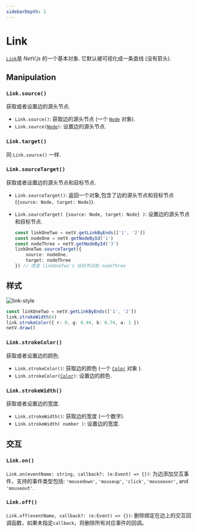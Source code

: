 ```yaml
---
sidebarDepth: 2
---
```


# Link

[`Link`](link.html)是 _NetV.js_ 的一个基本对象. 它默认被可视化成一条直线 (没有箭头).

## Manipulation

### `Link.source()`

获取或者设置边的源头节点.

-   `Link.source()`: 获取边的源头节点 (一个 [`Node`](node.html) 对象).
-   `Link.source(`[`Node`](node.html)`)`: 设置边的源头节点.

### `Link.target()`

同 `Link.source()` 一样.

### `Link.sourceTarget()`

获取或者设置边的源头节点和目标节点.

-   `Link.sourceTarget()`: 返回一个对象,包含了边的源头节点和目标节点 (`{source: Node, target: Node}`).

-   `Link.sourceTarget( {source: Node, target: Node} )`: 设置边的源头节点和目标节点.

    ```typescript
    const linkOneTwo = netV.getLinkByEnds(['1', '2'])
    const nodeOne = netV.getNodeById('1')
    const nodeThree = netV.getNodeById('3')
    linkOneTwo.sourceTarget({
        source: nodeOne,
        target: nodeThree
    }) // 改变 linkOneTwo's 目标节点到 nodeThree
    ```

## 样式

<img :src="$withBase('/link-style.svg')" alt="link-style">

```typescript
const linkOneTwo = netV.getLinkByEnds(['1', '2'])
link.strokeWidth(4)
link.strokeColor({ r: 0, g: 0.44, b: 0.74, a: 1 })
netV.draw()
```

### `Link.strokeColor()`

获取或者设置边的颜色.

-   `Link.strokeColor()`: 获取边的颜色 (一个 [`Color`](interfaces.html#color) 对象 ).
-   `Link.strokeColor(`[`Color`](interfaces.html#color)`)`: 设置边的颜色.

### `Link.strokeWidth()`

获取或者设置边的宽度.

-   `Link.strokeWidth()`: 获取边的宽度 (一个数字).
-   `Link.strokeWidth( number )`: 设置边的宽度.

## 交互

### `Link.on()`

`Link.on(eventName: string, callback?: (e:Event) => {})`: 为边添加交互事件，支持的事件类型包括: `'mousedown'`, `'mouseup'`, `'click'`, `'mouseover'`, and `'mouseout'`.

### `Link.off()`

`Link.off(eventName, callback?: (e:Event) => {})`: 删除绑定在边上的交互回调函数，如果未指定`callback`，将删除所有对应事件的回调。
